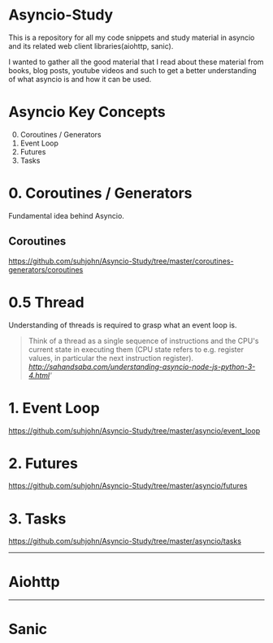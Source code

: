 # Asyncio-Study

This is a repository for all my code snippets and study material in asyncio and its related web client libraries(aiohttp, sanic).

I wanted to gather all the good material that I read about these material from
books, blog posts, youtube videos and such to get a better understanding of what asyncio is and how it can be used.

# Asyncio Key Concepts

0. Coroutines / Generators
1. Event Loop
2. Futures
3. Tasks


# 0. Coroutines / Generators
Fundamental idea behind Asyncio.

## Coroutines
https://github.com/suhjohn/Asyncio-Study/tree/master/coroutines-generators/coroutines

# 0.5 Thread
Understanding of threads is required to grasp what an event loop is.

> Think of a thread as a single sequence of instructions and the CPU's current state in executing them (CPU state refers to e.g. register values, in particular the next instruction register).
_http://sahandsaba.com/understanding-asyncio-node-js-python-3-4.html'_

# 1. Event Loop
https://github.com/suhjohn/Asyncio-Study/tree/master/asyncio/event_loop

# 2. Futures

https://github.com/suhjohn/Asyncio-Study/tree/master/asyncio/futures

# 3. Tasks

https://github.com/suhjohn/Asyncio-Study/tree/master/asyncio/tasks

-------

# Aiohttp




-------

# Sanic
